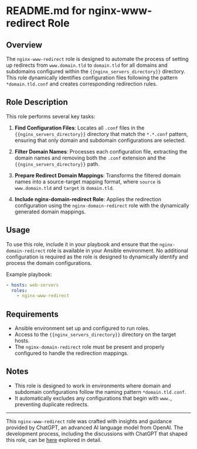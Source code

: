 # README.md for nginx-www-redirect Role

## Overview
The `nginx-www-redirect` role is designed to automate the process of setting up redirects from `www.domain.tld` to `domain.tld` for all domains and subdomains configured within the `{{nginx_servers_directory}}` directory. This role dynamically identifies configuration files following the pattern `*domain.tld.conf` and creates corresponding redirection rules.

## Role Description
This role performs several key tasks:
1. **Find Configuration Files**: Locates all `.conf` files in the `{{nginx_servers_directory}}` directory that match the `*.*.conf` pattern, ensuring that only domain and subdomain configurations are selected.
   
2. **Filter Domain Names**: Processes each configuration file, extracting the domain names and removing both the `.conf` extension and the `{{nginx_servers_directory}}` path.

3. **Prepare Redirect Domain Mappings**: Transforms the filtered domain names into a source-target mapping format, where `source` is `www.domain.tld` and `target` is `domain.tld`.

4. **Include nginx-domain-redirect Role**: Applies the redirection configuration using the `nginx-domain-redirect` role with the dynamically generated domain mappings.

## Usage
To use this role, include it in your playbook and ensure that the `nginx-domain-redirect` role is available in your Ansible environment. No additional configuration is required as the role is designed to dynamically identify and process the domain configurations.

Example playbook:
```yaml
- hosts: web-servers
  roles:
    - nginx-www-redirect
```

## Requirements
- Ansible environment set up and configured to run roles.
- Access to the `{{nginx_servers_directory}}` directory on the target hosts.
- The `nginx-domain-redirect` role must be present and properly configured to handle the redirection mappings.

## Notes
- This role is designed to work in environments where domain and subdomain configurations follow the naming pattern `*domain.tld.conf`.
- It automatically excludes any configurations that begin with `www.`, preventing duplicate redirects.

---

This `nginx-www-redirect` role was crafted with insights and guidance provided by ChatGPT, an advanced AI language model from OpenAI. The development process, including the discussions with ChatGPT that shaped this role, can be [here](https://chat.openai.com/share/a68e3574-f543-467d-aea7-0895f0e00bbb) explored in detail.